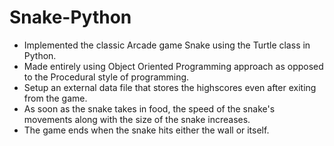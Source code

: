 # Snake-Python

- Implemented the classic Arcade game Snake using the Turtle class in Python.
- Made entirely using Object Oriented Programming approach as opposed to the Procedural style of programming. 
- Setup an external data file that stores the highscores even after exiting from the game.
- As soon as the snake takes in food, the speed of the snake's movements along with the size of the snake increases. 
- The game ends when the snake hits either the wall or itself. 
